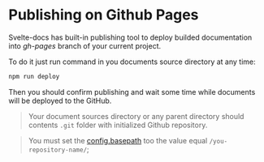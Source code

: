 # Publishing on Github Pages

Svelte-docs has built-in publishing tool to deploy builded documentation into *gh-pages* branch of your current project. 

To do it just run command in you documents source directory at any time:

```bash
npm run deploy
```

Then you should confirm publishing and wait some time while documents will be deployed to the GitHub.

> Your document sources directory or any parent directory should contents `.git` folder with initialized Github repository.

> You must set the [config.basepath](config/basepath) too the value equal `/you-repository-name/`;